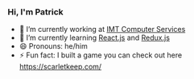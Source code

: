 ### Hi, I'm Patrick

- 🔭 I’m currently working at [IMT Computer Services](https://github.com/imtapps)
- 🌱 I’m currently learning [React.js](https://reactjs.org/) and [Redux.js](https://redux.js.org/)
- 😄 Pronouns: he/him
- ⚡ Fun fact: I built a game you can check out here https://scarletkeep.com/
